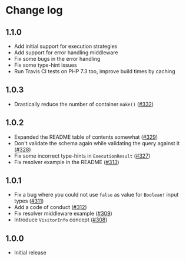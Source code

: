 # Change log

## 1.1.0

* Add initial support for execution strategies
* Add support for error handling middleware 
* Fix some bugs in the error handling
* Fix some type-hint issues
* Run Travis CI tests on PHP 7.3 too, improve build times by caching

## 1.0.3

* Drastically reduce the number of container `make()` ([#332](https://github.com/digiaonline/graphql-php/pull/332))

## 1.0.2

* Expanded the README table of contents somewhat ([#329](https://github.com/digiaonline/graphql-php/pull/329))
* Don't validate the schema again while validating the query against it ([#328](https://github.com/digiaonline/graphql-php/pull/328))
* Fix some incorrect type-hints in `ExecutionResult` ([#327](https://github.com/digiaonline/graphql-php/pull/327))
* Fix resolver example in the README ([#313](https://github.com/digiaonline/graphql-php/pull/313))

## 1.0.1

* Fix a bug where you could not use `false` as value for `Boolean!` input types ([#311](https://github.com/digiaonline/graphql-php/pull/311))
* Add a code of conduct ([#312](https://github.com/digiaonline/graphql-php/pull/312))
* Fix resolver middleware example ([#309](https://github.com/digiaonline/graphql-php/pull/309))
* Introduce `VisitorInfo` concept ([#308](https://github.com/digiaonline/graphql-php/pull/308))

## 1.0.0

* Initial release
